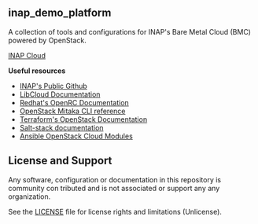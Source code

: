 ## inap_demo_platform

A collection of tools and configurations for INAP's Bare Metal Cloud (BMC) powered by OpenStack.

[INAP Cloud](https://www.inap.com/cloud/)

**Useful resources**
* [INAP's Public Github](https://github.com/internap)
* [LibCloud Documentation](https://libcloud.readthedocs.io/en/latest/compute/drivers/openstack.html)
* [Redhat's OpenRC Documentation](https://access.redhat.com/documentation/en-US/Red_Hat_Enterprise_Linux_OpenStack_Platform/5/html/End_User_Guide/cli_openrc.html)
* [OpenStack Mitaka CLI reference](https://docs.openstack.org/mitaka/cli-reference/)
* [Terraform's OpenStack Documentation](https://www.terraform.io/docs/providers/openstack/index.html)
* [Salt-stack documentation](https://docs.saltstack.com/en/latest/topics/cloud/openstack.html)
* [Ansible OpenStack Cloud Modules](https://docs.ansible.com/ansible/latest/modules/list_of_cloud_modules.html#openstack)

## License and Support

Any software, configuration or documentation in this repository is community con
tributed and is not associated or support any any organization.

See the [LICENSE](LICENSE.md) file for license rights and limitations (Unlicense).

